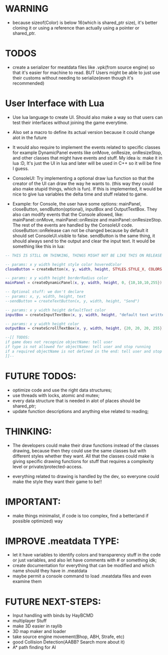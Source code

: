 # WARNING
- because sizeof(Color) is below 16(which is shared_ptr size), it's better cloning it or using a reference than actually using a pointer or shared_ptr.

# TODOS
- create a serializer for meatdata files like .vpk(from source engine) so that it's easier for machine to read. BUT Users might be able to just use their customs without needing to serialize(even though it's recommended)

# User Interface with Lua
- Use lua language to create UI. Should also make a way so that users can test their interfaces without joining the game everytime.
- Also set a macro to define its actual version because it could change alot in the future

- It would also require to implement the events related to specific classes for example DynamicPanel events like onMove, onResize, onResizeStop, and other classes that might have events and stuff. My idea is: make it in lua :D, It's just the UI in lua and later will be used in C++ so it will be fine I guess.

- ConsoleUI: Try implementing a optional draw lua function so that the creator of the UI can draw the way he wants to. (this way they could also make stupid things, which is fun). If this is implemented, it would be nice to give lua variables the delta time and stuff related to game.

- Example: for Console, the user have some options: mainPanel, closeButton, sendButton(optional), inputBox and OutputTextBox. They also can modify events that the Console allowed, like: mainPanel::onMove, mainPanel::onResize and mainPanel::onResizeStop. The rest of the events are handled by the ConsoleUI code. closeButton::onRelease can not be changed because by default it should set ConsoleUI.visible to false. sendButton is the same thing, it should always send to the output and clear the input text. It would be something like this in lua:
```lua
-- THIS IS STILL ON THINKING, THINGS MIGHT NOT BE LIKE THIS ON RELEASE OF THE FIRST VERSION

-- params: x y width height style color hoveredColor
closeButton = createButton(x, y, width, height, STYLES.STYLE_X, COLORS.LIGHTGRAY, COLORS.WHITE)

-- params: x y width height borderRadius color
mainPanel = createDynamicPanel(x, y, width, height, 0, {10,10,10,255})

-- Optional stuff: we don't declare
-- params: x, y, width, height, text
--sendButton = createTextButton(x, y, width, height, "Send")

-- params: x y width height defaultText color
inputBox = createInputTextBox(x, y, width, height, "default text written in input box", {20,20,20,255})

-- params: x y width height color
outputBox = createScrollTextBox(x, y, width, height, {20, 20, 20, 255})

--[[ TODOS:
if game does not recognize objectName: tell user
if type is not allowed for objectName: tell user and stop running
if a required objectName is not defined in the end: tell user and stop running
]]--
```

# FUTURE TODOS:
- optimize code and use the right data structures;
- use threads with locks, atomic and mutex;
- every data structure that is needed in alot of places should be shared_ptr;
- update function descriptions and anything else related to reading;

# THINKING:
- The developers could make their draw functions instead of the classes drawing, because then they could use the same classes but with different styles whether they want. All that the classes could make is giving specific drawing functions for stuff that requires a complexity level or private/protected-access.

- everything related to drawing is handled by the dev, so everyone could make the style they want their game to be!!

# IMPORTANT:
- make things minimalist, if code is too complex, find a better(and if possible optimized) way

# IMPROVE .meatdata TYPE:
- let it have variables to identify colors and transparency stuff in the code or just variables, and also let have comments with # or something idk;
- create documentation for everything that can be modified and which name should they have in .meatdata
- maybe permit a console command to load .meatdata files and even examine them

# FUTURE NEXT-STEPS:
- Input handling with binds by HayBCMD
- multiplayer Stuff
- make 3D easier in raylib
- 3D map maker and loader
- take source engine movement(Bhop, ABH, Strafe, etc)
- good Collision Detection(AABB? Search more about it)
- A* path finding for AI